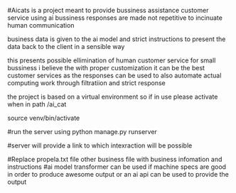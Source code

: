 #Aicats is a project meant to provide bussiness assistance customer service
using ai bussiness responses are made not repetitive to incinuate human communication

business data is given to the ai model and strict instructions to present the data back to 
the client in a sensible way

this presents possible ellimination of human customer service for small bussiness
i believe the with proper customization it can be the best customer services 
as the responses can be used to also automate actual computing work through filtratiion and strict response

the project is based on a virtual environment so if in use please activate
when in path
/ai_cat

source venv/bin/activate

#run the server using 
python manage.py runserver

#server will provide a link to which intexraction will be possible

#Replace propela.txt file other business file with business infomation and instructions
#ai model transformer can be used if machine specs are good in order to produce awesome output
or an ai api can be used to provide the output

